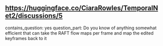 ## https://huggingface.co/CiaraRowles/TemporalNet2/discussions/5

contains_question: yes
question_part: Do you know of anything somewhat efficient that can take the RAFT flow maps per frame and map the edited keyframes back to it